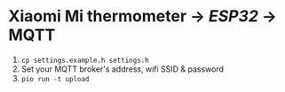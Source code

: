 # Xiaomi Mi thermometer -> _ESP32_ -> MQTT

1. `cp settings.example.h settings.h`
2. Set your MQTT broker's address, wifi SSID & password
3. `pio run -t upload`
